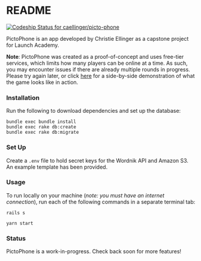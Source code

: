 # README

[![Codeship Status for caellinger/picto-phone](https://app.codeship.com/projects/c4d642b0-6be7-0138-fa1c-2a4bda735c4c/status?branch=master)](https://app.codeship.com/projects/394569)

PictoPhone is an app developed by Christie Ellinger as a capstone project for Launch Academy.

**Note**: PictoPhone was created as a proof-of-concept and uses free-tier services, which limits how many players can be online at a time. As such, you may encounter issues if there are already multiple rounds in progress. Please try again later, or click [here](https://vimeo.com/user115740801) for a side-by-side demonstration of what the game looks like in action.

### Installation
Run the following to download dependencies and set up the database:
```
bundle exec bundle install
bundle exec rake db:create
bundle exec rake db:migrate
```

### Set Up
Create a `.env` file to hold secret keys for the Wordnik API and Amazon S3. An example template has been provided.

### Usage
To run locally on your machine (*note: you must have an internet connection*), run each of the following commands in a separate terminal tab:
```
rails s
```
```
yarn start
```

### Status
PictoPhone is a work-in-progress. Check back soon for more features!
